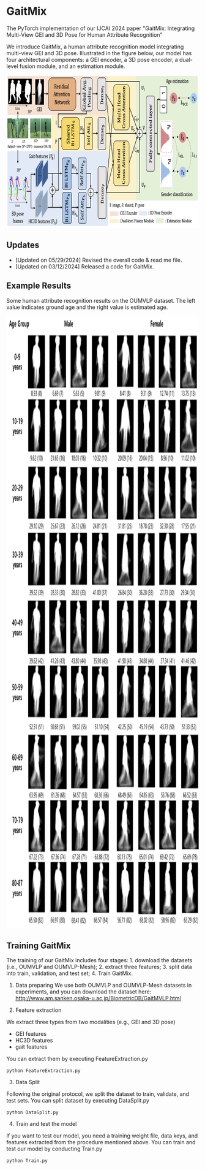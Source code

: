 # GaitMix 
The PyTorch implementation of our IJCAI 2024 paper "GaitMix: Integrating Multi-View GEI and 3D Pose for Human Attribute Recognition"

We introduce GaitMix, a human attribute recognition model integrating multi-view GEI and 3D pose. Illustrated in the figure below, our model has four architectural components: a GEI encoder, a 3D pose encoder, a dual-level fusion module, and an estimation module.

<img src="./img/model.jpg" width="800" height="400"/>

## Updates
- [Updated on 05/29/2024] Revised the overall code & read me file.
- [Updated on 03/12/2024] Released a code for GaitMix.

## Example Results
Some human attribute recognition results on the OUMVLP dataset. The left value indicates ground age and the right value is estimated age.

<img src="./img/examples.jpg" width="900" height="1600"/>

## Training GaitMix
The training of our GaitMix includes four stages: 1. download the datasets (i.e., OUMVLP and OUMVLP-Mesh); 2. extract three features; 3. split data into train, validation, and test set; 4. Train GaitMix.

1. Data preparing
We use both OUMVLP and OUMVLP-Mesh datasets in experiments, and you can download the dataset here: <http://www.am.sanken.osaka-u.ac.jp/BiometricDB/GaitMVLP.html>

2. Feature extraction
   
We extract three types from two modalities (e.g., GEI and 3D pose)

- GEI features
- HC3D features
- gait features

You can extract them by executing FeatureExtraction.py

```
python FeatureExtraction.py
```

3. Data Split
   
Following the original protocol, we split the dataset to train, validate, and test sets. You can split dataset by executing DataSplit.py

```
python DataSplit.py
```

4. Train and test the model

If you want to test our model, you need a training weight file, data keys, and features extracted from the procedure mentioned above.
You can train and test our model by conducting Train.py

```
python Train.py
```

